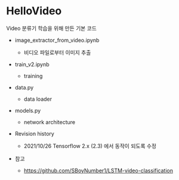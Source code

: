 # HelloVideo
Video 분류기 학습을 위해 만든 기본 코드

* image_extractor_from_video.ipynb
    * 비디오 파일로부터 이미지 추출

* train_v2.ipynb
    * training

* data.py
    * data loader

* models.py
    * network architecture

* Revision history
    * 2021/10/26 Tensorflow 2.x (2.3) 에서 동작이 되도록 수정

* 참고
    * https://github.com/SBoyNumber1/LSTM-video-classification
